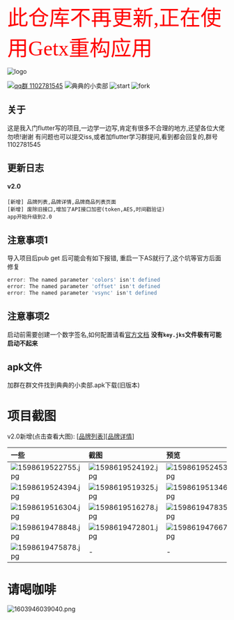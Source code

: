 
<font face="黑体" color=red size=12>此仓库不再更新,正在使用Getx重构应用</font>


![logo](https://static.saintic.com/picbed/huang/2020/12/14/1607875349615.png)

[![qq群 1102781545](https://badgen.net/badge/QQ%E7%BE%A4/1102781545/pink)](https://jq.qq.com/?_wv=1027&k=gxaTJ7i5)
![典典的小卖部](https://badgen.net/badge/%E5%85%B8%E5%85%B8%E7%9A%84%E5%B0%8F%E5%8D%96%E9%83%A8/v2.0.0+1/red)
![start](https://badgen.net/github/stars/mdddj/flutter_simple_shop)
![fork](https://badgen.net/github/forks/mdddj/flutter_simple_shop)

## 关于

这是我入门flutter写的项目,一边学一边写,肯定有很多不合理的地方,还望各位大佬勿喷!谢谢
有问题也可以提交iss,或者加flutter学习群提问,看到都会回复的,群号1102781545

## 更新日志

#### v2.0
    [新增] 品牌列表,品牌详情,品牌商品列表页面
    [新增] 废除旧接口,增加了API接口加密(token,AES,时间戳验证)
    app开始升级到2.0

## 注意事项1

导入项目后pub get 后可能会有如下报错, 重启一下AS就行了,这个坑等官方后面修复

```dart
error: The named parameter 'colors' isn't defined
error: The named parameter 'offset' isn't defined
error: The named parameter 'vsync' isn't defined
```

## 注意事项2

启动前需要创建一个数字签名,如何配置请看[官方文档](https://flutter.cn/docs/deployment/android)
**没有`key.jks`文件极有可能启动不起来**

## apk文件

加群在群文件找到典典的小卖部.apk下载(旧版本)


# 项目截图
v2.0新增(点击查看大图):    [[品牌列表](https://static.saintic.com/picbed/huang/2020/12/13/1607873908351.jpg)][[品牌详情](https://static.saintic.com/picbed/huang/2020/12/13/1607873911435.jpg)]

| 一些                                                                                       | 截图                                                                                        | 预览                                                                                       |
|:-------------------------------------------------------------------------------------------|:-------------------------------------------------------------------------------------------|:-------------------------------------------------------------------------------------------|
| ![1598619522755.jpg](https://static.saintic.com/picbed/huang/2020/08/28/1598619522755.jpg) | ![1598619524192.jpg](https://static.saintic.com/picbed/huang/2020/08/28/1598619524192.jpg) | ![1598619524535.jpg](https://static.saintic.com/picbed/huang/2020/08/28/1598619524535.jpg) |
| ![1598619524394.jpg](https://static.saintic.com/picbed/huang/2020/08/28/1598619524394.jpg) | ![1598619519325.jpg](https://static.saintic.com/picbed/huang/2020/08/28/1598619519325.jpg) | ![1598619513469.jpg](https://static.saintic.com/picbed/huang/2020/08/28/1598619513469.jpg) |
| ![1598619516304.jpg](https://static.saintic.com/picbed/huang/2020/08/28/1598619516304.jpg) | ![1598619516278.jpg](https://static.saintic.com/picbed/huang/2020/08/28/1598619516278.jpg) | ![1598619478353.jpg](https://static.saintic.com/picbed/huang/2020/08/28/1598619478353.jpg) |
| ![1598619478848.jpg](https://static.saintic.com/picbed/huang/2020/08/28/1598619478848.jpg) | ![1598619472801.jpg](https://static.saintic.com/picbed/huang/2020/08/28/1598619472801.jpg) | ![1598619476671.jpg](https://static.saintic.com/picbed/huang/2020/08/28/1598619476671.jpg) |
| ![1598619475878.jpg](https://static.saintic.com/picbed/huang/2020/08/28/1598619475878.jpg) | -                                                                                          | -                                                                                          |

# 请喝咖啡

![1603946039040.png](https://static.saintic.com/picbed/huang/2020/10/29/1603946039040.png)
